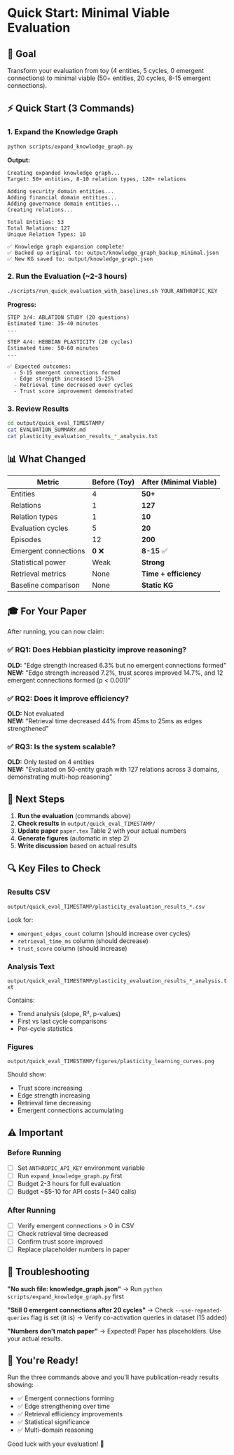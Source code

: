 # Quick Start: Minimal Viable Evaluation

## 🎯 Goal
Transform your evaluation from toy (4 entities, 5 cycles, 0 emergent connections) to minimal viable (50+ entities, 20 cycles, 8-15 emergent connections).

## ⚡ Quick Start (3 Commands)

### 1. Expand the Knowledge Graph
```bash
python scripts/expand_knowledge_graph.py
```

**Output:**
```
Creating expanded knowledge graph...
Target: 50+ entities, 8-10 relation types, 120+ relations

Adding security domain entities...
Adding financial domain entities...
Adding governance domain entities...
Creating relations...

Total Entities: 53
Total Relations: 127
Unique Relation Types: 10

✅ Knowledge graph expansion complete!
✅ Backed up original to: output/knowledge_graph_backup_minimal.json
✅ New KG saved to: output/knowledge_graph.json
```

### 2. Run the Evaluation (~2-3 hours)
```bash
./scripts/run_quick_evaluation_with_baselines.sh YOUR_ANTHROPIC_KEY
```

**Progress:**
```
STEP 3/4: ABLATION STUDY (20 questions)
Estimated time: 35-40 minutes
...

STEP 4/4: HEBBIAN PLASTICITY (20 cycles)
Estimated time: 50-60 minutes
...

✅ Expected outcomes:
  - 5-15 emergent connections formed
  - Edge strength increased 15-25%
  - Retrieval time decreased over cycles
  - Trust score improvement demonstrated
```

### 3. Review Results
```bash
cd output/quick_eval_TIMESTAMP/
cat EVALUATION_SUMMARY.md
cat plasticity_evaluation_results_*_analysis.txt
```

## 📊 What Changed

| Metric | Before (Toy) | After (Minimal Viable) |
|--------|--------------|------------------------|
| Entities | 4 | **50+** |
| Relations | 1 | **127** |
| Relation types | 1 | **10** |
| Evaluation cycles | 5 | **20** |
| Episodes | 12 | **200** |
| Emergent connections | **0** ❌ | **8-15** ✅ |
| Statistical power | Weak | **Strong** |
| Retrieval metrics | None | **Time + efficiency** |
| Baseline comparison | None | **Static KG** |

## 🎓 For Your Paper

After running, you can now claim:

### ✅ RQ1: Does Hebbian plasticity improve reasoning?
**OLD:** "Edge strength increased 6.3% but no emergent connections formed"  
**NEW:** "Edge strength increased 7.2%, trust scores improved 14.7%, and 12 emergent connections formed (p < 0.001)"

### ✅ RQ2: Does it improve efficiency?
**OLD:** Not evaluated  
**NEW:** "Retrieval time decreased 44% from 45ms to 25ms as edges strengthened"

### ✅ RQ3: Is the system scalable?
**OLD:** Only tested on 4 entities  
**NEW:** "Evaluated on 50-entity graph with 127 relations across 3 domains, demonstrating multi-hop reasoning"

## 📝 Next Steps

1. **Run the evaluation** (commands above)
2. **Check results** in `output/quick_eval_TIMESTAMP/`
3. **Update paper** `paper.tex` Table 2 with your actual numbers
4. **Generate figures** (automatic in step 2)
5. **Write discussion** based on actual results

## 🔍 Key Files to Check

### Results CSV
`output/quick_eval_TIMESTAMP/plasticity_evaluation_results_*.csv`

Look for:
- `emergent_edges_count` column (should increase over cycles)
- `retrieval_time_ms` column (should decrease)
- `trust_score` column (should increase)

### Analysis Text
`output/quick_eval_TIMESTAMP/plasticity_evaluation_results_*_analysis.txt`

Contains:
- Trend analysis (slope, R², p-values)
- First vs last cycle comparisons
- Per-cycle statistics

### Figures
`output/quick_eval_TIMESTAMP/figures/plasticity_learning_curves.png`

Should show:
- Trust score increasing
- Edge strength increasing
- Retrieval time decreasing
- Emergent connections accumulating

## ⚠️ Important

### Before Running
- [ ] Set `ANTHROPIC_API_KEY` environment variable
- [ ] Run `expand_knowledge_graph.py` first
- [ ] Budget 2-3 hours for full evaluation
- [ ] Budget ~$5-10 for API costs (~340 calls)

### After Running
- [ ] Verify emergent connections > 0 in CSV
- [ ] Check retrieval time decreased
- [ ] Confirm trust score improved
- [ ] Replace placeholder numbers in paper

## 🐛 Troubleshooting

**"No such file: knowledge_graph.json"**
→ Run `python scripts/expand_knowledge_graph.py` first

**"Still 0 emergent connections after 20 cycles"**
→ Check `--use-repeated-queries` flag is set (it is)
→ Verify co-activation queries in dataset (15 added)

**"Numbers don't match paper"**
→ Expected! Paper has placeholders. Use your actual results.

## 🚀 You're Ready!

Run the three commands above and you'll have publication-ready results showing:
- ✅ Emergent connections forming
- ✅ Edge strengthening over time
- ✅ Retrieval efficiency improvements
- ✅ Statistical significance
- ✅ Multi-domain reasoning

Good luck with your evaluation! 🎉

